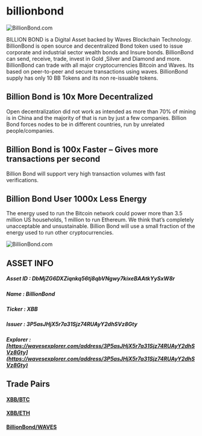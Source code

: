 # billionbond
![BillionBond.com](https://billionbond.com/wp-content/uploads/2018/07/cropped-BillionBond-2.png)

BILLION BOND is a Digital Asset backed by Waves Blockchain Technology. BillionBond is open source and decentralized Bond token used to issue corporate and industrial sector wealth bonds and Insure bonds. BillionBond can send, receive, trade, invest in Gold ,Silver and Diamond and more. BillionBond can trade with all major cryptocurrencies Bitcoin and Waves. Its based on peer-to-peer and secure transactions using waves. BillionBond supply has only 10 BB Tokens and its non re-issuable tokens.

## Billion Bond is 10x More Decentralized

Open decentralization did not work as intended as more than 70% of mining is in China and the majority of that is run by just a few companies. Billion Bond forces nodes to be in different countries, run by unrelated people/companies.

## Billion Bond is 100x Faster – Gives more transactions per second
Billion Bond will support very high transaction volumes with fast verifications.

## Billion Bond User 1000x Less Energy
The energy used to run the Bitcoin network could power more than 3.5 million US households, 1 million to run Ethereum. We think that’s completely unacceptable and unsustainable. Billion Bond will use a small fraction of the energy used to run other cryptocurrencies.

![BillionBond.com](https://billionbond.com/wp-content/uploads/2018/12/bb-logo.png)

## ASSET INFO
##### Asset ID          : DbMjZG6DXZiqnkq56tj8qbVNgwy7kixeBAAtkYySxW8r
##### Name              : BillionBond
##### Ticker            : XBB
##### Issuer            : 3P5asJHjX5r7a31Sjz74RUAyY2dhSVz8Gty
##### Explorer          : [https://wavesexplorer.com/address/3P5asJHjX5r7a31Sjz74RUAyY2dhSVz8Gty](https://wavesexplorer.com/address/3P5asJHjX5r7a31Sjz74RUAyY2dhSVz8Gty)

## Trade Pairs
#### [XBB/BTC](https://bitebtc.com/trade/xbb_btc)
#### [XBB/ETH](https://bitebtc.com/trade/xbb_eth)
#### [BillionBond/WAVES](https://client.wavesplatform.com/)

